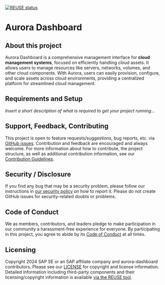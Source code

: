 [![REUSE status](https://api.reuse.software/badge/github.com/cobaltcore-dev/aurora-dashboard)](https://api.reuse.software/info/github.com/cobaltcore-dev/aurora-dashboard)

# Aurora Dashboard

## About this project

Aurora Dashboard is a comprehensive management interface for **cloud management systems**, focused on efficiently handling cloud assets. It allows users to manage resources like servers, networks, volumes, and other cloud components. With Aurora, users can easily provision, configure, and scale assets across cloud environments, providing a centralized platform for streamlined cloud management.

## Requirements and Setup

_Insert a short description of what is required to get your project running..._

## Support, Feedback, Contributing

This project is open to feature requests/suggestions, bug reports, etc. via [GitHub issues](https://github.com/cobaltcore-dev/aurora-dashboard/issues). Contribution and feedback are encouraged and always welcome. For more information about how to contribute, the project structure, as well as additional contribution information, see our [Contribution Guidelines](CONTRIBUTING.md).

## Security / Disclosure

If you find any bug that may be a security problem, please follow our instructions in [our security policy](https://github.com/cobaltcore-dev/aurora-dashboard/security/policy) on how to report it. Please do not create GitHub issues for security-related doubts or problems.

## Code of Conduct

We as members, contributors, and leaders pledge to make participation in our community a harassment-free experience for everyone. By participating in this project, you agree to abide by its [Code of Conduct](https://github.com/SAP/.github/blob/main/CODE_OF_CONDUCT.md) at all times.

## Licensing

Copyright 2024 SAP SE or an SAP affiliate company and aurora-dashboard contributors. Please see our [LICENSE](LICENSE) for copyright and license information. Detailed information including third-party components and their licensing/copyright information is available [via the REUSE tool](https://api.reuse.software/info/github.com/cobaltcore-dev/aurora-dashboard).
